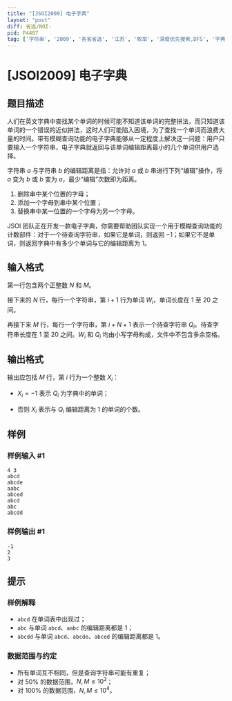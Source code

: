 ```yaml
---
title: "[JSOI2009] 电子字典"
layout: "post"
diff: 省选/NOI-
pid: P4407
tag: ['字符串', '2009', '各省省选', '江苏', '枚举', '深度优先搜索,DFS', '字典树,Trie']
---
```

# [JSOI2009] 电子字典
## 题目描述


人们在英文字典中查找某个单词的时候可能不知道该单词的完整拼法，而只知道该单词的一个错误的近似拼法，这时人们可能陷入困境，为了查找一个单词而浪费大量的时间。带有模糊查询功能的电子字典能够从一定程度上解决这一问题：用户只要输入一个字符串，电子字典就返回与该单词编辑距离最小的几个单词供用户选择。

字符串 $a$ 与字符串 $b$ 的编辑距离是指：允许对 $a$ 或 $b$ 串进行下列“编辑”操作，将 $a$ 变为 $b$ 或 $b$ 变为 $a$，最少“编辑”次数即为距离。

1. 删除串中某个位置的字母；
2. 添加一个字母到串中某个位置；
3. 替换串中某一位置的一个字母为另一个字母。

JSOI 团队正在开发一款电子字典，你需要帮助团队实现一个用于模糊查询功能的计数部件：对于一个待查询字符串，如果它是单词，则返回 $-1$；如果它不是单词，则返回字典中有多少个单词与它的编辑距离为 $1$。
## 输入格式

第一行包含两个正整数 $N$ 和 $M$。

接下来的 $N$ 行，每行一个字符串，第 $i+1$ 行为单词 $W_i$，单词长度在 $1$ 至 $20$ 之间。

再接下来 $M$ 行，每行一个字符串，第 $i+N+1$ 表示一个待查字符串 $Q_i$。待查字符串长度在 $1$ 至 $20$ 之间。$W_i$ 和 $Q_i$ 均由小写字母构成，文件中不包含多余空格。
## 输出格式

输出应包括 $M$ 行，第 $i$ 行为一个整数 $X_i$：

- $X_i = -1$ 表示 $Q_i$ 为字典中的单词；

- 否则 $X_i$ 表示与 $Q_i$ 编辑距离为 $1$ 的单词的个数。
## 样例

### 样例输入 #1
```
4 3
abcd
abcde
aabc
abced
abcd
abc
abcdd
```
### 样例输出 #1
```
-1
2
3
```
## 提示

### 样例解释

- `abcd` 在单词表中出现过；
- `abc` 与单词 `abcd`、`aabc` 的编辑距离都是 $1$；
- `abcdd` 与单词 `abcd`、`abcde`、`abced` 的编辑距离都是 $1$。

### 数据范围与约定

- 所有单词互不相同，但是查询字符串可能有重复；
- 对 $50\%$ 的数据范围，$N,M\le 10^3$；
- 对 $100\%$ 的数据范围，$N,M\le 10^4$。
